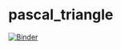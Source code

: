 # pascal_triangle
[![Binder](https://binder.pangeo.io/badge_logo.svg)](https://binder.pangeo.io/v2/gh/jxta/pascal_triangle/main?filepath=download.ipynb)
